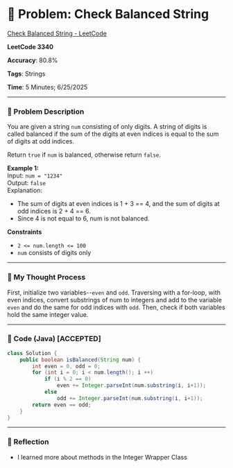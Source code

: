 # 🧮 Problem: Check Balanced String

[Check Balanced String - LeetCode](https://leetcode.com/problems/check-balanced-string/)

**LeetCode 3340**

**Accuracy**: 80.8%

**Tags**: Strings

**Time**: 5 Minutes; 6/25/2025

---

### 🔗 Problem Description

You are given a string `num` consisting of only digits. A string of digits is called balanced if the sum of the digits at even indices is equal to the sum of digits at odd indices.

Return `true` if `num` is balanced, otherwise return `false`.

**Example 1:**  
Input: `num = "1234"`  
Output: `false`  
Explanation: 

- The sum of digits at even indices is 1 + 3 == 4, and the sum of digits at odd indices is 2 + 4 == 6.
- Since 4 is not equal to 6, num is not balanced.

**Constraints**

- `2 <= num.length <= 100`
- `num` consists of digits only

---

### 🧠 My Thought Process

First, initialize two variables--`even` and `odd`. Traversing with a for-loop, with even indices, convert substrings of num to integers and add to the variable `even` and do the same for odd indices with `odd`. Then, check if both variables hold the same integer value.

---

### 🧪 Code (Java) [ACCEPTED]

```java
class Solution {
    public boolean isBalanced(String num) {
        int even = 0, odd = 0;
        for (int i = 0; i < num.length(); i ++)
            if (i % 2 == 0)
                even += Integer.parseInt(num.substring(i, i+1));
            else
                odd += Integer.parseInt(num.substring(i, i+1));
        return even == odd;
    }
}
```

--- 

### 🧠 Reflection

- I learned more about methods in the Integer Wrapper Class


